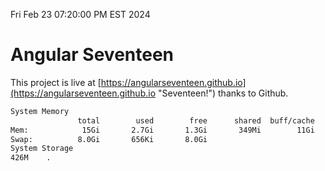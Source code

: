 Fri Feb 23 07:20:00 PM EST 2024

# Angular Seventeen


This project is live at [https://angularseventeen.github.io](https://angularseventeen.github.io "Seventeen!") thanks to Github.

```bash
System Memory
               total        used        free      shared  buff/cache   available
Mem:            15Gi       2.7Gi       1.3Gi       349Mi        11Gi        12Gi
Swap:          8.0Gi       656Ki       8.0Gi
System Storage
426M	.
```
```bash
